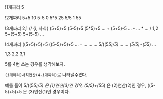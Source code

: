 !1개짜리
5

!2개짜리
5+5 10
5-5 0
5\*5 25
5/5 1
55

!3개짜리
2,1 // {i, 사칙}
(5+5)+5 (5-5)+5 (5*5)+5 ... +
(5+5)-5 ... -
... *
... /
1,2
5+(5+5) 5+(5-5)
...

!4개짜리
((5+5)+5)+5 ((5-5)+5)+5 ... +
...
...
...
5/((5*5)/5)
...
...
(5/5)+(5*5)
...

1,3
2,2
3,1

5를 4번 쓰는 경우를 생각해보자.

`(i개짜리)사칙연산(4-i개짜리)`로 나타낼수있다.

예를 들어
5/((5*5)/5) 은 (1)연산(3)인 경우,
(5/5)+(5*5) 은 (2)연산(2)인 경우,
((5-5)+5)+5 은 (3)연산(1)인 경우이다.
